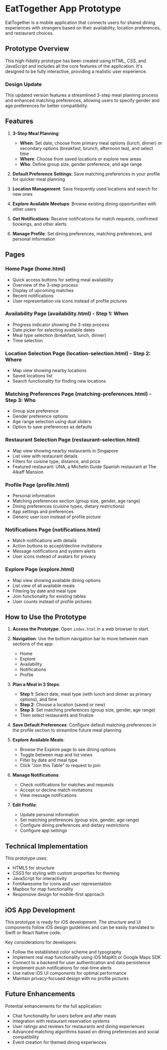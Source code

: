 # EatTogether App Prototype

EatTogether is a mobile application that connects users for shared dining experiences with strangers based on their availability, location preferences, and restaurant choices.

## Prototype Overview

This high-fidelity prototype has been created using HTML, CSS, and JavaScript and includes all the core features of the application. It's designed to be fully interactive, providing a realistic user experience.

### Design Update
This updated version features a streamlined 3-step meal planning process and enhanced matching preferences, allowing users to specify gender and age preferences for better compatibility.

## Features

1. **3-Step Meal Planning**:
   - **When**: Set date, choose from primary meal options (lunch, dinner) or secondary options (breakfast, brunch, afternoon tea), and select time
   - **Where**: Choose from saved locations or explore new areas
   - **Who**: Define group size, gender preference, and age range
   
2. **Default Preference Settings**: Save matching preferences in your profile for quicker meal planning
   
3. **Location Management**: Save frequently used locations and search for new ones
   
4. **Explore Available Meetups**: Browse existing dining opportunities with other users

5. **Get Notifications**: Receive notifications for match requests, confirmed bookings, and other alerts

6. **Manage Profile**: Set dining preferences, matching preferences, and personal information

## Pages

### Home Page (home.html)
- Quick access buttons for setting meal availability
- Overview of the 3-step process
- Display of upcoming matches
- Recent notifications
- User representation via icons instead of profile pictures

### Availability Page (availability.html) - Step 1: When
- Progress indicator showing the 3-step process
- Date picker for selecting available dates
- Meal type selection (breakfast, lunch, dinner)
- Time selection

### Location Selection Page (location-selection.html) - Step 2: Where
- Map view showing nearby locations
- Saved locations list
- Search functionality for finding new locations

### Matching Preferences Page (matching-preferences.html) - Step 3: Who
- Group size preference
- Gender preference options
- Age range selection using dual sliders
- Option to save preferences as defaults

### Restaurant Selection Page (restaurant-selection.html)
- Map view showing nearby restaurants in Singapore
- List view with restaurant details
- Filters for cuisine type, distance, and price
- Featured restaurant: UNA, a Michelin Guide Spanish restaurant at The Alkaff Mansion

### Profile Page (profile.html)
- Personal information
- Matching preferences section (group size, gender, age range)
- Dining preferences (cuisine types, dietary restrictions)
- App settings and preferences
- Generic user icon instead of profile picture

### Notifications Page (notifications.html)
- Match notifications with details
- Action buttons to accept/decline invitations
- Message notifications and system alerts
- User icons instead of avatars for privacy

### Explore Page (explore.html)
- Map view showing available dining options
- List view of all available meals
- Filtering by date and meal type
- Join functionality for existing tables
- User counts instead of profile pictures

## How to Use the Prototype

1. **Access the Prototype**: Open `index.html` in a web browser to start.

2. **Navigation**: Use the bottom navigation bar to move between main sections of the app:
   - Home
   - Explore
   - Availability
   - Notifications
   - Profile

3. **Plan a Meal in 3 Steps**:
   - **Step 1**: Select date, meal type (with lunch and dinner as primary options), and time
   - **Step 2**: Choose a location (saved or new)
   - **Step 3**: Set matching preferences (group size, gender, age range)
   - Then select restaurants and finalize

4. **Save Default Preferences**: Configure default matching preferences in the profile section to streamline future meal planning

5. **Explore Available Meals**:
   - Browse the Explore page to see dining options
   - Toggle between map and list views
   - Filter by date and meal type
   - Click "Join this Table" to request to join

6. **Manage Notifications**:
   - Check notifications for matches and requests
   - Accept or decline match invitations
   - View message notifications

7. **Edit Profile**:
   - Update personal information
   - Set matching preferences (group size, gender, age range)
   - Configure dining preferences and dietary restrictions
   - Configure app settings

## Technical Implementation

This prototype uses:
- HTML5 for structure
- CSS3 for styling with custom properties for theming
- JavaScript for interactivity
- FontAwesome for icons and user representation
- Mapbox for map functionality
- Responsive design for mobile-first approach

## iOS App Development

This prototype is ready for iOS development. The structure and UI components follow iOS design guidelines and can be easily translated to Swift or React Native code.

Key considerations for developers:
- Follow the established color scheme and typography
- Implement real map functionality using iOS MapKit or Google Maps SDK
- Connect to a backend for user authentication and data persistence
- Implement push notifications for real-time alerts
- Use native iOS UI components for optimal performance
- Maintain privacy-focused design with no profile pictures

## Future Enhancements

Potential enhancements for the full application:
- Chat functionality for users before and after meals
- Integration with restaurant reservation systems
- User ratings and reviews for restaurants and dining experiences
- Advanced matching algorithms based on dining preferences and social compatibility
- Event creation for themed dining experiences
